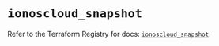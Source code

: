 # `ionoscloud_snapshot`

Refer to the Terraform Registry for docs: [`ionoscloud_snapshot`](https://registry.terraform.io/providers/ionos-cloud/ionoscloud/6.6.8/docs/resources/snapshot).
